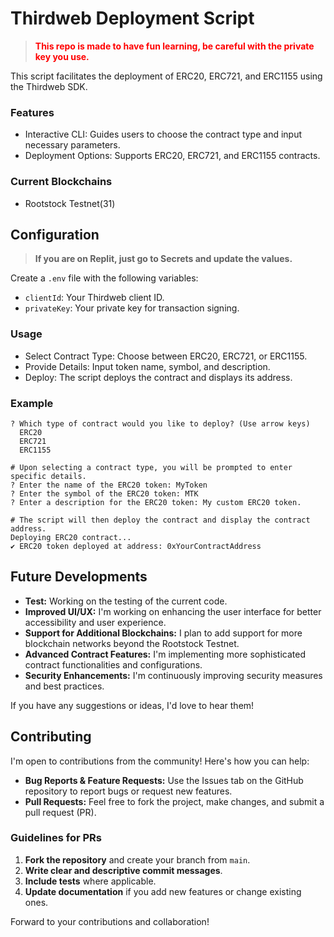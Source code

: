 # Thirdweb Deployment Script

> <span style="color: red;">**This repo is made to have fun learning, be careful with the private key you use.**</span>

This script facilitates the deployment of ERC20, ERC721, and ERC1155 using the Thirdweb SDK.

### Features
- Interactive CLI: Guides users to choose the contract type and input necessary parameters.
- Deployment Options: Supports ERC20, ERC721, and ERC1155 contracts.


### Current Blockchains

- Rootstock Testnet(31)
    

## Configuration

> **If you are on Replit, just go to Secrets and update the values.**

Create a `.env` file with the following variables:

- `clientId`: Your Thirdweb client ID.
- `privateKey`: Your private key for transaction signing.
  
### Usage

- Select Contract Type: Choose between ERC20, ERC721, or ERC1155.
- Provide Details: Input token name, symbol, and description.
- Deploy: The script deploys the contract and displays its address.

### Example 

```
? Which type of contract would you like to deploy? (Use arrow keys)
  ERC20
  ERC721
  ERC1155

# Upon selecting a contract type, you will be prompted to enter specific details.
? Enter the name of the ERC20 token: MyToken
? Enter the symbol of the ERC20 token: MTK
? Enter a description for the ERC20 token: My custom ERC20 token.

# The script will then deploy the contract and display the contract address.
Deploying ERC20 contract...
✔ ERC20 token deployed at address: 0xYourContractAddress
```

## Future Developments
- **Test:** Working on the testing of the current code.
- **Improved UI/UX:** I'm working on enhancing the user interface for better accessibility and user experience.
- **Support for Additional Blockchains:** I plan to add support for more blockchain networks beyond the Rootstock Testnet.
- **Advanced Contract Features:** I'm implementing more sophisticated contract functionalities and configurations.
- **Security Enhancements:** I'm continuously improving security measures and best practices.

If you have any suggestions or ideas, I'd love to hear them!

## Contributing

I'm open to contributions from the community! Here's how you can help:

- **Bug Reports & Feature Requests:** Use the Issues tab on the GitHub repository to report bugs or request new features.
- **Pull Requests:** Feel free to fork the project, make changes, and submit a pull request (PR).

### Guidelines for PRs

1. **Fork the repository** and create your branch from `main`.
2. **Write clear and descriptive commit messages**.
3. **Include tests** where applicable.
4. **Update documentation** if you add new features or change existing ones.

Forward to your contributions and collaboration!
